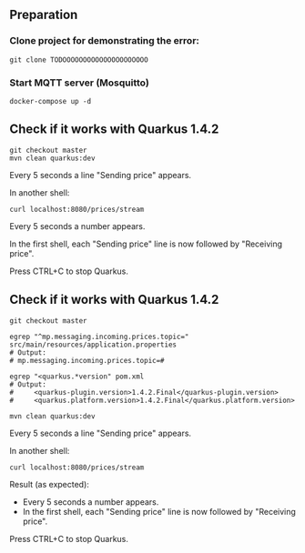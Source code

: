 ## Preparation

### Clone project for demonstrating the error:
```
git clone TODOOOOOOOOOOOOOOOOOOOOO 
```

### Start MQTT server (Mosquitto)
```
docker-compose up -d
```


## Check if it works with Quarkus 1.4.2
```
git checkout master
mvn clean quarkus:dev
```
Every 5 seconds a line "Sending price" appears.

In another shell:
```
curl localhost:8080/prices/stream
```
Every 5 seconds a number appears.

In the first shell, each "Sending price" line is now followed by "Receiving price".

Press CTRL+C to stop Quarkus.


## Check if it works with Quarkus 1.4.2
```
git checkout master

egrep "^mp.messaging.incoming.prices.topic=" src/main/resources/application.properties
# Output:
# mp.messaging.incoming.prices.topic=#

egrep "<quarkus.*version" pom.xml
# Output:
#     <quarkus-plugin.version>1.4.2.Final</quarkus-plugin.version>
#     <quarkus.platform.version>1.4.2.Final</quarkus.platform.version>

mvn clean quarkus:dev
```
Every 5 seconds a line "Sending price" appears.

In another shell:
```
curl localhost:8080/prices/stream
```

Result (as expected):
* Every 5 seconds a number appears.
* In the first shell, each "Sending price" line is now followed by "Receiving price".

Press CTRL+C to stop Quarkus.
